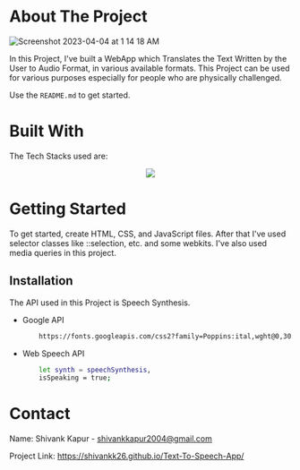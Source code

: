 <!-- ABOUT THE PROJECT -->
# About The Project
![Screenshot 2023-04-04 at 1 14 18 AM](https://user-images.githubusercontent.com/115289871/229611230-2803058f-6502-45b9-bb4b-43b83e4837ce.png)



In this Project, I've built a WebApp which Translates the Text Written by the User to Audio Format, in various available formats. This Project can be used for various purposes especially for people who are physically challenged.

Use the `README.md` to get started.



<!-- BUILT WITH -->
# Built With

The Tech Stacks used are:

<div align="center">
<a href="https://skillicons.dev">
    <img src="https://skillicons.dev/icons?i=html,css,js" />
</a>
</div>



<!-- GETTING STARTED -->
# Getting Started
To get started, create HTML, CSS, and JavaScript files. After that I've used selector classes like ::selection, etc. and some webkits. I've also used media queries in this project.

## Installation
The API used in this Project is Speech Synthesis.


* Google API

  ```sh
      https://fonts.googleapis.com/css2?family=Poppins:ital,wght@0,300;0,400;0,500;0,600;0,700;0,800;1,500;1,600&display=swap
  ```
  
* Web Speech API
  
  ```sh
      let synth = speechSynthesis,
      isSpeaking = true;
  ```
  



<!-- CONTACT -->
# Contact

Name: Shivank Kapur - shivankkapur2004@gmail.com

Project Link: https://shivankk26.github.io/Text-To-Speech-App/
